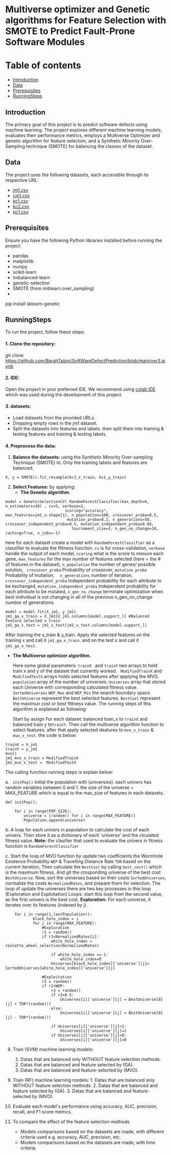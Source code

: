 # Multiverse optimizer and Genetic algorithms for Feature Selection with SMOTE to Predict Fault-Prone Software Modules


# Table of contents

- [Introduction](#introduction)
- [Data](#data)
- [Prerequisites](#prerequisites)
- [RunningSteps](#runningsteps)



## Introduction

The primary goal of this project is to predict software defects using machine learning. The project explores different machine learning models, evaluates their performance metrics, employs a Multiverse Optimizer and genetic algorithm for feature selection, and a Synthetic Minority Over-Sampling technique (SMOTE) for balancing the classes of the dataset.


 
## Data

The project uses the following datasets, each accessible through its respective URL:
- [jm1.csv](https://raw.githubusercontent.com/BarahTaijon/SoftWareDefectPrediction/main/Datasets/jm1.csv)
- [cm1.csv](https://raw.githubusercontent.com/BarahTaijon/SoftWareDefectPrediction/main/Datasets/cm1.csv)
- [kc1.csv](https://raw.githubusercontent.com/BarahTaijon/SoftWareDefectPrediction/main/Datasets/kc1.csv)
- [kc2.csv](https://raw.githubusercontent.com/BarahTaijon/SoftWareDefectPrediction/main/Datasets/kc2.csv)
- [pc1.csv](https://raw.githubusercontent.com/BarahTaijon/SoftWareDefectPrediction/main/Datasets/pc1.csv)


## Prerequisites

Ensure you have the following Python libraries installed before running the project:
- pandas
- matplotlib
- numpy
- scikit-learn
- imbalanced-learn
- genetic-selection
- SMOTE (from imblearn.over_sampling)
- 
pip install sklearn-genetic

## RunningSteps

To run the project, follow these steps:

#### 1. Clone the repository:
git clone https://github.com/BarahTaijon/SoftWareDefectPrediction/blob/main/ver3.ipynb

#### 2. IDE:
   Open the project in your preferred IDE. We recommend using [colab IDE](https://colab.research.google.com/) which was used during the development of this project.

#### 3. datasets:
   - Load datasets from the provided URLs.
   - Dropping empty rows in the jm1 dataset.
   - Split the datasets into features and labels. then split them into training & testing features and training & testing labels.

#### 4. Preprocess the data:
   1. **Balance the datasets:** using the Synthetic Minority Over-sampling Technique (SMOTE) to. Only the training labels and features are balanced.
```
X, y = SMOTE().fit_resample(kc1_x_train, kc1_y_train)

```
   2. **Select Features:** by applying:
       - **The Genetic algorithm.**
     
      
```
model = GeneticSelectionCV( RandomForestClassifier(max_depth=6, n_estimators=30) , cv=5, verbose=2,
                          scoring="accuracy", max_features=jm1_x.shape[1], n_population=100, crossover_proba=0.5,
                           mutation_proba=0.2, n_generations=50, crossover_independent_proba=0.5, mutation_independent_proba=0.04,
                             tournament_size=3, n_gen_no_change=10, caching=True, n_jobs=-1)
```
here for each dataset create a model with ```RandomForestClassifier``` as a classifier to evaluate the fittness funciton.  ```cv``` is for cross-validation, ```verbose``` handle the output of each model,  ```scoring``` what is the score to mesure each gene,  ```max_features``` for the max number of features selected (here = the # of features in the dataset), ```n_population``` the number of genes/ possible solution, ``` crossover_proba``` Probability of crossover, ```mutation_proba ``` Probability of mutation, ```  n_generations``` number of iteration, ```crossover_independent_proba```  Independent probability for each attribute to be exchanged, ```mutation_independent_proba``` Independent probability for each attribute to be mutated, ```n_gen_no_change``` terminate optimization when best individual is not changing in all of the previous n_gen_no_change number of generations.



```
model = model.fit(X_jm1, y_jm1)
jm1_ga_x_train = X_jm1[X_jm1.columns[model.support_]] #Balanced feature selected x train
jm1_ga_x_test = jm1_x_test[jm1_x_test.columns[model.support_]]
```
 After training the x_train & y_train. Apply the selected features on the training x and call it ```jm1_ga_x_train```. and on the test x and call it ```jm1_ga_x_test```. 




  - **The Multiverse optimizer algorithm.**

      Here some global parameters:
```trainX ``` and ```trainY``` two arrays to hold train x and y of the dataset that currently worked.
``` ModifiedTrainX``` and ```ModifiedTestX``` arrays holds selected features after applying the MVO.
```population``` array of the number of universes.
```Universes``` array that stored each Universe with corresponding calculated fitness value.
```SortedUniverses```
```WEP_Max``` and ```WEP_Min``` the search boundary space.
```BestUniverse``` represent the best selected features.
```BestCost``` represent the maximun cost or best fittness value. The running steps of this algorithm is explained as following:

       Start by assign For each dataset: balanced train_x to ```trainX``` and balanced train y to```trainY```. Then call the multiverse algorithm function to select features. after that apply selected deatures to ```mvo_x_train``` & ```mvo_x_test```. the code is below:

```
trainX = X_jm1
trainY = y_jm1
mvo()
jm1_mvo_x_train = ModifiedTrainX
jm1_mvo_x_test =  ModifiedTestX
```

The calling function running steps is explain below:

a. ``` initPop()``` initial the population with (universies). each univers has random variables between 0 and 1. the size of the universe = MAX_FEATURE which is equal to the max_size of features in each datasets.

```
def initPop():

    for i in range(POP_SIZE):
        universe = [random() for i in range(MAX_FEATURE)]
        Population.append(universe)
```


b. A loop for each univers in population to calculate the cost of each univers. Then store it as a dictionary of each 'universe' and the clculated fitness value. **Note:** the clasifier that used to evaluate the univers in fitness function is ```RandomForestClassifier```

c. Start the loop of MVO function by update two coefficients the Wormhole Existence Probability `WEP` & Travelling Distance Rate `TDR` based on the current iteration, Then calculate the `BestCost` by calling `best_cost()` which is the maximum fitness, And git the crosponding universe of the best cost `BestUniverse`. Now, sort the universes based on their costs `SortedUniverses`, normalize the costs `NormalizedRates`, and prepare them for selection. 
The loop of update the universes there are two key processes in this loop (Exploration and Exploitation) Loops: start this loop from the second value, as the first univers is the best cost. **Exploration:** For each universe, it iterates over its features (indexed by j).

```
    for i in range(1,len(Population)):
            black_hole_index = i
            for j in range(MAX_FEATURE):
                #Exploration
                r1 = random()
                if r1<NormalizedRates[i]:
                    white_hole_index = roulette_wheel_selection(NormalizedRates)

                    if white_hole_index ==-1:
                        white_hole_index=0
                    Universes[black_hole_index]['universe'][j]= SortedUniverses[white_hole_index]['universe'][j]

                #Exploitation
                r2 = random()
                if r2<WEP:
                    r3 = random()
                    if r3<0.5:
                        Universes[i]['universe'][j] = BestUniverse[0][j] + TDR*(random())
                    else:
                        Universes[i]['universe'][j] = BestUniverse[0][j] - TDR*(random())

                    if Universes[i]['universe'][j]>1:
                        Universes[i]['universe'][j]=1
                    if Universes[i]['universe'][j]<0:
                        Universes[i]['universe'][j]=0
```

 8. Train (SVM) machine learning models:
    1. Datas that are balanced only WITHOUT feature selection methods.
    2. Datas that are balanced and feature selected by (GA).
    3. Datas that are balanced and feature-selected by (MVO).
       
10.  Train (RF) machine learning models:
    1. Datas that are balanced only WITHOUT feature selection methods.
    2. Datas that are balanced and feature selected by (GA).
    3. Datas that are balanced and feature-selected by (MVO).
      
12. Evaluate each model's performance using accuracy, AUC, precision, recall, and F1 score metrics.
    
14. To compare the effect of the feature selection methods.
    + Models comparisons based on the datasets are made, with different criteria used e.g. accuracy, AUC, precision, etc.
    + Models comparisons based on the datasets are made, with time criteria.
 




